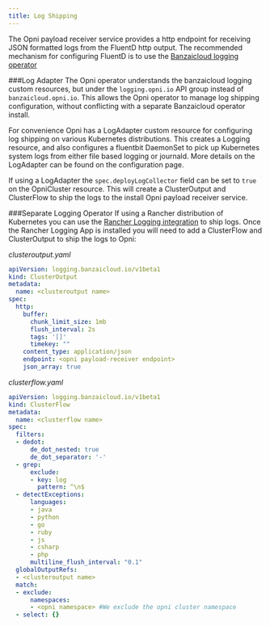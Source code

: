 ```yaml
---
title: Log Shipping
---
```

The Opni payload receiver service provides a http endpoint for receiving JSON formatted logs from the FluentD http output.  The recommended mechanism for configuring FluentD is to use the [Banzaicloud logging operator](https://banzaicloud.com/docs/one-eye/logging-operator/)

###Log Adapter
The Opni operator understands the banzaicloud logging custom resources, but under the `logging.opni.io` API group instead of `banzaicloud.opni.io`.  This allows the Opni operator to manage log shipping configuration, without conflicting with a separate Banzaicloud operator install.

For convenience Opni has a LogAdapter custom resource for configuring log shipping on various Kubernetes distributions.  This creates a Logging resource, and also configures a fluentbit DaemonSet to pick up Kubernetes system logs from either file based logging or journald.  More details on the LogAdapter can be found on the configuration page.

If using a LogAdapter the `spec.deployLogCollector` field can be set to `true` on the OpniCluster resource.  This will create a ClusterOutput and ClusterFlow to ship the logs to the install Opni payload receiver service.

###Separate Logging Operator
If using a Rancher distribution of Kubernetes you can use the [Rancher Logging integration](https://rancher.com/docs/rancher/v2.6/en/logging/) to ship logs.  Once the Rancher Logging App is installed you will need to add a ClusterFlow and ClusterOutput to ship the logs to Opni:

*clusteroutput.yaml*
```yaml
apiVersion: logging.banzaicloud.io/v1beta1
kind: ClusterOutput
metadata:
  name: <clusteroutput name>
spec:
  http:
    buffer:
      chunk_limit_size: 1mb
      flush_interval: 2s
      tags: '[]'
      timekey: ""
    content_type: application/json
    endpoint: <opni payload-receiver endpoint>
    json_array: true
```

*clusterflow.yaml*
```yaml
apiVersion: logging.banzaicloud.io/v1beta1
kind: ClusterFlow
metadata:
  name: <clusterflow name>
spec:
  filters:
  - dedot:
      de_dot_nested: true
      de_dot_separator: '-'
  - grep:
      exclude:
      - key: log
        pattern: ^\n$
  - detectExceptions:
      languages:
      - java
      - python
      - go
      - ruby
      - js
      - csharp
      - php
      multiline_flush_interval: "0.1"
  globalOutputRefs:
  - <clusteroutput name>
  match:
  - exclude:
      namespaces:
      - <opni namespace> #We exclude the opni cluster namespace
  - select: {}
```